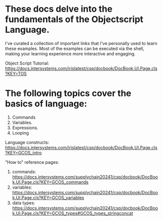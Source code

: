 # These docs delve into the fundamentals of the Objectscript Language. 
I've curated a collection of important links that I've personally used to learn these examples. 
Most of the examples can be executed via the shell, making your learning experience more interactive and engaging.

Object Script Tutorial:
https://docs.intersystems.com/irislatest/csp/docbook/DocBook.UI.Page.cls?KEY=TOS

# The following topics cover the basics of language:
1. Commands
2. Variables.
3. Expressions.
4. Looping

Language constructs:
https://docs.intersystems.com/irislatest/csp/docbook/DocBook.UI.Page.cls?KEY=GCOS_intro

"How to" reference pages:
1. commands:  https://docs.intersystems.com/supplychain20241/csp/docbook/DocBook.UI.Page.cls?KEY=GCOS_commands
2. variables: https://docs.intersystems.com/supplychain20241/csp/docbook/DocBook.UI.Page.cls?KEY=GCOS_variables
3. data types: https://docs.intersystems.com/supplychain20241/csp/docbook/DocBook.UI.Page.cls?KEY=GCOS_types#GCOS_types_stringconcat
